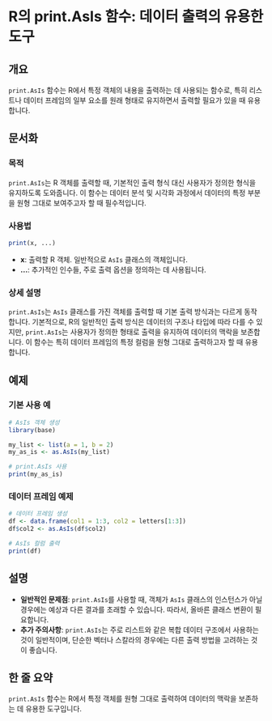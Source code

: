 <!--
Meta Description: # R의 print.AsIs 함수: 데이터 출력의 유용한 도구 ## 개요 `print.AsIs` 함수는 R에서 특정 객체의 내용을 출력하는 데 사용되는 함수로, 특히 리스트나 데이터 프레임의 일부 요소를 원래 형태로 유지하면서 출력할 필요가 있을 때 유용합니다. ## ...
Meta Keywords: asis, print, 데이터, 함수는, 출력할
-->

# R의 print.AsIs 함수: 데이터 출력의 유용한 도구

## 개요
`print.AsIs` 함수는 R에서 특정 객체의 내용을 출력하는 데 사용되는 함수로, 특히 리스트나 데이터 프레임의 일부 요소를 원래 형태로 유지하면서 출력할 필요가 있을 때 유용합니다.

## 문서화
### 목적
`print.AsIs`는 R 객체를 출력할 때, 기본적인 출력 형식 대신 사용자가 정의한 형식을 유지하도록 도와줍니다. 이 함수는 데이터 분석 및 시각화 과정에서 데이터의 특정 부분을 원형 그대로 보여주고자 할 때 필수적입니다.

### 사용법
```R
print(x, ...)
```
- **x**: 출력할 R 객체. 일반적으로 `AsIs` 클래스의 객체입니다.
- **...**: 추가적인 인수들, 주로 출력 옵션을 정의하는 데 사용됩니다.

### 상세 설명
`print.AsIs`는 `AsIs` 클래스를 가진 객체를 출력할 때 기본 출력 방식과는 다르게 동작합니다. 기본적으로, R의 일반적인 출력 방식은 데이터의 구조나 타입에 따라 다를 수 있지만, `print.AsIs`는 사용자가 정의한 형태로 출력을 유지하여 데이터의 맥락을 보존합니다. 이 함수는 특히 데이터 프레임의 특정 컬럼을 원형 그대로 출력하고자 할 때 유용합니다.

## 예제
### 기본 사용 예
```R
# AsIs 객체 생성
library(base)

my_list <- list(a = 1, b = 2)
my_as_is <- as.AsIs(my_list)

# print.AsIs 사용
print(my_as_is)
```

### 데이터 프레임 예제
```R
# 데이터 프레임 생성
df <- data.frame(col1 = 1:3, col2 = letters[1:3])
df$col2 <- as.AsIs(df$col2)

# AsIs 컬럼 출력
print(df)
```

## 설명
- **일반적인 문제점**: `print.AsIs`를 사용할 때, 객체가 `AsIs` 클래스의 인스턴스가 아닐 경우에는 예상과 다른 결과를 초래할 수 있습니다. 따라서, 올바른 클래스 변환이 필요합니다.
- **추가 주의사항**: `print.AsIs`는 주로 리스트와 같은 복합 데이터 구조에서 사용하는 것이 일반적이며, 단순한 벡터나 스칼라의 경우에는 다른 출력 방법을 고려하는 것이 좋습니다.

## 한 줄 요약
`print.AsIs` 함수는 R에서 특정 객체를 원형 그대로 출력하여 데이터의 맥락을 보존하는 데 유용한 도구입니다.